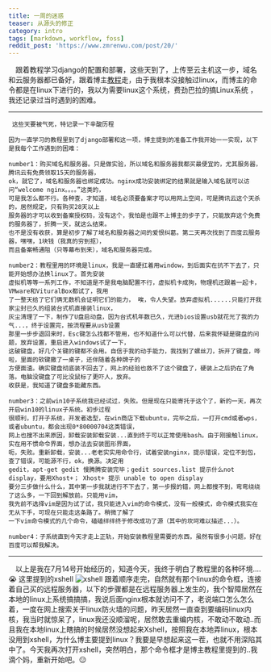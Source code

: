 ```yaml
---
title: 一周的迷惑
teaser: 从源头的修正
category: intro
tags: [markdown, workflow, foss]
reddit_post: 'https://www.zmrenwu.com/post/20/'
---
```


&ensp;&ensp;跟着教程学习django的配置和部署，这些天到了，上传至云主机这一步，域名和云服务器都已备好，跟着博主[教程](https://www.zmrenwu.com/post/20/)走，由于我根本没接触过linux，而博主的命令都是在linux下进行的，我以为需要linux这个系统，费劲巴拉的搞Linux系统
，我还记录过当时遇到的困难。

------------------------------

     这些天要被气死，特记录一下辛酸历程
     
    因为一直学习的教程里到了django部署和这一项，博主提到的准备工作我开始一一实现，以下是我每个工作遇到的困难：
    
    number1：购买域名和服务器。只是做实验，所以域名和服务器我都买最便宜的，尤其服务器，腾讯云有免费领取15天的服务器，
    ok，就它了，域名和服务器也绑定成功。nginx成功安装绑定的结果就是输入域名就可以访问“welcome nginx。。。。”这类的，
    可是我怎么都不行。各种查，才知道，域名必须要备案才可以用网上空间，可是腾讯云这个天杀的，居然规定，只有购买28天以上
    服务器的才可以收到备案授权码，没有这个，我怕是也跟不上博主的步子了，只能放弃这个免费的服务器了，折腾一天，就这么结束。
    也不是没有收获，算是初步了解了域名和服务器之间的爱恨纠葛。第二天再次找到了百度云服务器，嘿嘿，1块钱（我真的穷到抠），
    而且备案畅通阻（只等幕布到来），域名和服务器完成。
    
    number2：教程里用的环境是linux，我是一直硬扛着用window，到后面实在抗不下去了，只能开始想办法换linux了。首先安装
    虚拟机等等一系列工作，不知道是不是我电脑配置不行，虚拟机卡成狗，物理机还跟着一起卡，VMware和VituralBox都试了，我用
    了一整天给了它们俩无数机会证明它们的能力， 唉，令人失望。放弃虚拟机......只能打开我家尘封已久的组装台式机直接装linux，
    灰尘清理了一下，制作了U盘启动盘，因为台式机年数已久，光进bios设置usb就花光了我的力气...，终于设置完，按流程要从usb设置
    那里一步步退回来时，Esc键怎么找都不管用，也不知道什么可以代替，后来我怀疑是键盘的问题，放弃设置，重启进入windows试了一下，
    这破键盘，好几个关键的键都不会用。自信于我的动手能力，我找到了螺丝刀，拆开了键盘，哗啦，里面的软键撒了一桌子，还伴随着各种牌子的
    方便面渣。确实键盘彻底装不回去了，网上的经验也救不了这个键盘了，硬装上之后扔在了角落。电脑没键盘了可比没鼠标了更吓人，放弃。
    收获是，我知道了键盘多能藏东西。
    
    number3：之前win10子系统我已经试过，失败。但是现在只能寄托于这个了，新的一天，再次开启win10的linux子系统。初步过程
    很顺利，打开子系统，开发者选型，在win商店下载ubuntu，完毕之后，一打开cmd或者wps，或者ubuntu，都会出现0*80000704这类错误，
    网上也搜不出来原因，卸载安装卸载安装...直到终于可以正常使用bash。由于刚接触linux，实在用不惯命令界面，想办法去安装图形界面，
    呃，失败。重新卸载，安装...老老实实用命令行，试着安装nginx，提示错误，定位不到包，查了错误，可能源不行，ok，换源。决定用
    gedit，apt-get gedit 慢腾腾安装完毕；gedit sources.list 提示什么not display，要用Xhost+； Xhost+ 提示 unable to open display 
    要分三步做什么什么，其中第一步我就进行不下去了，第一步报的错，网上都搜不到，弯弯绕绕了这么多，一下回到解放前。只能用vim，
    我先前不选择vim是因为试了试，我只能进入vim的命令模式，没有一般模式，命令模式我实在无从下手，可现在只能走这条路了。稍微了解了
    一下vim命令模式的几个命令，磕磕绊绊终于修改成功了源（其中的坎坷难以描述...）。
    
    number4：子系统直到今天才走上正轨，开始安装教程里需要的东西，虽然有很多小问题，好在百度可以帮我解决。
    
----------------------

&ensp;&ensp;以上是我在7月14号开始经历的，知道今天，我终于明白了教程里的各种环境....:sob:
这里提到的xshell
![xshell](https://i.loli.net/2018/07/25/5b5801cb12eb4.png)
跟着顺序走完，自然就有那个linux的命令框，连接着自己买的远程服务器，以下的步骤都是在远程服务器上发生的，我个智障居然在本地的linux上系统搞搞搞，我说后面nginx根本就访问不了，老说端口怎么怎么着，一度在网上搜索关于linux防火墙的问题，昨天居然一直查到要编码linux内核，我当时就惊呆了，linux我还没顺溜呢，居然敢去重编内核，不敢动不敢动..而且我在本地linux上瞎搞的时候居然没想起来Xshell，按照我在本地弄linux，根本没用到xshell，为什么博主要提到linux？我要是早想起来这一茬，也就不用深陷其中了。今天我再次打开xshell，突然明白，那个命令框才是博主教程里提到的..我滴个妈，重新开始吧。:expressionless:

